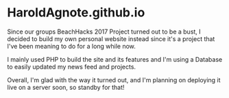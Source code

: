 # HaroldAgnote.github.io

Since our groups BeachHacks 2017 Project turned out to be a bust, I decided to build my own personal website instead since it's a project that I've been meaning to do for a long while now. 



I mainly used PHP to build the site and its features and I'm using a Database to easily updated my news feed and projects.


Overall, I'm glad with the way it turned out, and I'm planning on deploying it live on a server soon, so standby for that!
